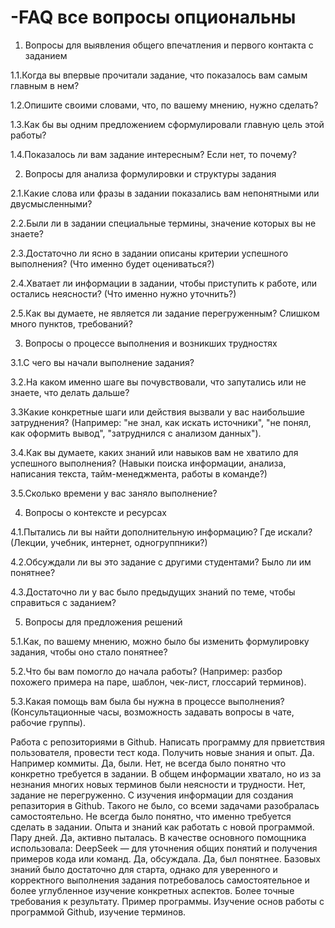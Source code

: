 # -FAQ  все вопросы опциональны 
1. Вопросы для выявления общего впечатления и первого контакта с заданием


1.1.Когда вы впервые прочитали задание, что показалось вам самым главным в нем?

1.2.Опишите своими словами, что, по вашему мнению, нужно сделать? 

1.3.Как бы вы одним предложением сформулировали главную цель этой работы?

1.4.Показалось ли вам задание интересным? Если нет, то почему?

2. Вопросы для анализа формулировки и структуры задания

2.1.Какие слова или фразы в задании показались вам непонятными или двусмысленными?

2.2.Были ли в задании специальные термины, значение которых вы не знаете?

2.3.Достаточно ли ясно в задании описаны критерии успешного выполнения? (Что именно будет оцениваться?)

2.4.Хватает ли информации в задании, чтобы приступить к работе, или остались неясности? (Что именно нужно уточнить?)

2.5.Как вы думаете, не является ли задание перегруженным? Слишком много пунктов, требований?

3. Вопросы о процессе выполнения и возникших трудностях

3.1.С чего вы начали выполнение задания? 

3.2.На каком именно шаге вы почувствовали, что запутались или не знаете, что делать дальше?

3.3Какие конкретные шаги или действия вызвали у вас наибольшие затруднения? (Например: "не знал, как искать источники", "не понял, как оформить вывод", "затруднился с анализом данных").

3.4.Как вы думаете, каких знаний или навыков вам не хватило для успешного выполнения? (Навыки поиска информации, анализа, написания текста, тайм-менеджмента, работы в команде?)

3.5.Сколько времени у вас заняло выполнение?

4. Вопросы о контексте и ресурсах


4.1.Пытались ли вы найти дополнительную информацию? Где искали? (Лекции, учебник, интернет, одногруппники?)

4.2.Обсуждали ли вы это задание с другими студентами? Было ли им понятнее?

4.3.Достаточно ли у вас было предыдущих знаний по теме, чтобы справиться с заданием?


5. Вопросы для предложения решений 

5.1.Как, по вашему мнению, можно было бы изменить формулировку задания, чтобы оно стало понятнее?

5.2.Что бы вам помогло до начала работы? (Например: разбор похожего примера на паре, шаблон, чек-лист, глоссарий терминов).

5.3.Какая помощь вам была бы нужна в процессе выполнения? (Консультационные часы, возможность задавать вопросы в чате, рабочие группы).

Работа с репозиториями в Github.
Написать программу для првиетствия пользователя, провести тест кода.
Получить новые знания и опыт.
Да.
Например коммиты.
Да, были.
Нет, не всегда было понятно что конкретно требуется в задании.
В общем информации хватало, но из за незнания многих новых терминов были неясности и трудности.
Нет, задание не перегруженно.
С изучения информации для создания репазитория в Github.
Такого не было, со всеми задачами разобралась самостоятельно.
Не всегда было понятно, что именно требуется сделать в задании.
Опыта и знаний как работать с новой программой.
Пару дней.
Да, активно пыталась. В качестве основного помощника использовала: DeepSeek — для уточнения общих понятий и получения примеров кода или команд.
Да, обсуждала. Да, был понятнее.
Базовых знаний было достаточно для старта, однако для уверенного и корректного выполнения задания потребовалось самостоятельное и более углубленное изучение конкретных аспектов.
Более точные требования к результату.
Пример программы.
Изучение основ работы с программой Github, изучение терминов.
